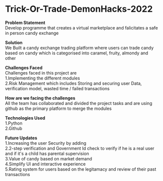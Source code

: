 # Trick-Or-Trade-DemonHacks-2022

**Problem Statement** </br>
Develop programme that creates  a virtual marketplace and falicitates a safe in person candy exchange

**Solution** </br>
We Built a candy exchange trading platform where users can trade candy based on candy which is categorised into caramel, fruity, almondy and other

**Challenges Faced** </br>
Challenges faced in this project are </br>
1.Implementing the different modules </br>
2.Risk Management which includes Storing and securing user Data, verification model, wasted time / failed transactions </br>



**How are we facing the challenges** </br>
All the team has collaborated and divided the project tasks and are using github as the primary platform to merge the modules </br>


**Technologies Used** </br>
1.Python </br>
2.Github </br>

**Future Updates** </br>
1.Increasing the user Security by adding </br>
2.2-step verification and Government Id check to verify if he is a real user and if it's a child has parental supervision </br>
3.Value of candy based on market demand </br>
4.Simplify UI and interactive experience </br>
5.Rating system for users based on the legitamacy and review of their past transactions </br>


